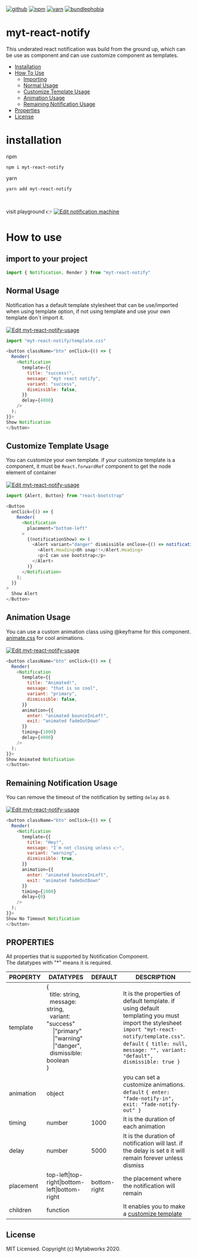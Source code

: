 [![github](https://img.shields.io/badge/-github-gray?style=for-the-badge&logo=github)](https://github.com/mytabworks/myt-react-notify#readme)
[![npm](https://img.shields.io/npm/v/myt-react-notify?color=crimson&logo=npm&style=for-the-badge)](https://www.npmjs.com/package/myt-react-notify)
[![yarn](https://img.shields.io/npm/v/myt-react-notify?color=blue&label=yarn&style=for-the-badge&logo=yarn)](https://classic.yarnpkg.com/en/package/myt-react-notify)
[![bundlephobia](https://img.shields.io/bundlephobia/minzip/myt-react-notify?color=%2371bba4&logo=bundlephobia&style=for-the-badge)](https://bundlephobia.com/result?p=myt-react-notify)

# myt-react-notify
This underated react notification was build from the ground up, which can be use as component and can use customize component as templates.

- [Installation](#installation)
- [How To Use](#how-to-use)
    - [Importing](#import-to-your-project)
    - [Normal Usage](#normal-usage)
    - [Customize Template Usage](#customize-template-usage)
    - [Animation Usage](#animation-usage)
    - [Remaining Notification Usage](#remaining-notification-usage)  
- [Properties](#properties)  
- [License](#license)

# installation
npm
```
npm i myt-react-notify
```

yarn
```
yarn add myt-react-notify
```
<br/>

visit playground 👉 [![Edit notification machine](https://codesandbox.io/static/img/play-codesandbox.svg)](https://codesandbox.io/s/notification-machine-rql5k?fontsize=14&hidenavigation=1&theme=dark)<br/>



# How to use


## import to your project
```js
import { Notification, Render } from "myt-react-notify"
```
  
## Normal Usage
Notification has a default template stylesheet that can be use/imported when using template option, if not using template and use your own template don`t import it.<br/><br/>
[![Edit myt-react-notify-usage](https://codesandbox.io/static/img/play-codesandbox.svg)](https://codesandbox.io/s/long-voice-4dvho?fontsize=14&hidenavigation=1&theme=dark)
```js
import "myt-react-notify/template.css"
```
```js
<button className="btn" onClick={() => {
  Render(
    <Notification 
      template={{
        title: "success!",
        message: "myt react notify",
        variant: "success",
        dismissible: false,
      }}
      delay={4000}
    />
  );  
}}>
Show Notification
</button>
```


## Customize Template Usage
You can customize your own template. if your customize template is a component, it must be `React.forwardRef` component to get the node element of container<br/><br/>
[![Edit myt-react-notify-usage](https://codesandbox.io/static/img/play-codesandbox.svg)](https://codesandbox.io/s/long-voice-4dvho?fontsize=14&hidenavigation=1&theme=dark)
```js 
import {Alert, Button} from "react-bootstrap"
```
```js
<Button
  onClick={() => {  
    Render(
      <Notification   
        placement="bottom-left"
      >
        {(notificationShow) => (
          <Alert variant="danger" dismissible onClose={() => notificationShow(false)}>
            <Alert.Heading>Oh snap!!</Alert.Heading>
            <p>I can use bootstrap</p>
          </Alert>
        )}
      </Notification>
    );
  }}
>
  Show Alert
</Button>
```


## Animation Usage
You can use a custom animation class using @keyframe for this component.<br/>
[animate.css](https://daneden.github.io/animate.css/) for cool animations.<br/><br/>
[![Edit myt-react-notify-usage](https://codesandbox.io/static/img/play-codesandbox.svg)](https://codesandbox.io/s/long-voice-4dvho?fontsize=14&hidenavigation=1&theme=dark)
```js 
<button className="btn" onClick={() => {
  Render(
    <Notification 
      template={{
        title: "Animated!",
        message: "that is so cool",
        variant: "primary",
        dismissible: false,
      }}
      animation={{
        enter: "animated bounceInLeft",
        exit: "animated fadeOutDown"
      }}
      timing={1000}
      delay={4000}
    />
  );  
}}>
Show Animated Notification
</button>
```

## Remaining Notification Usage
You can remove the timeout of the notification by setting `delay` as `0`.<br/><br/> 
[![Edit myt-react-notify-usage](https://codesandbox.io/static/img/play-codesandbox.svg)](https://codesandbox.io/s/long-voice-4dvho?fontsize=14&hidenavigation=1&theme=dark)
```js
<button className="btn" onClick={() => {
  Render(
    <Notification 
      template={{
        title: "Hey!",
        message: "I`m not closing unless 👉",
        variant: "warning",
        dismissible: true,
      }}
      animation={{
        enter: "animated bounceInLeft",
        exit: "animated fadeOutDown"
      }}
      timing={1000}
      delay={0}
    />
  );  
}}>
Show No Timeout Notification 
</button>
```


## PROPERTIES
All properties that is supported by Notification Component.<br/>
The datatypes with "*" means it is required.    

|PROPERTY   |DATATYPES    |DEFAULT    |DESCRIPTION|
|-------------|-----------|-------------|-------------| 
| template       | {<br/>&nbsp;&nbsp;title: string, <br/>&nbsp;&nbsp;message: string, <br/>&nbsp;&nbsp;variant: "success"<br/>&nbsp;&nbsp;&nbsp;&nbsp;\|"primary"<br/>&nbsp;&nbsp;&nbsp;&nbsp;\|"warning"<br/>&nbsp;&nbsp;&nbsp;&nbsp;\|"danger", <br/>&nbsp;&nbsp;dismissible: boolean<br/> } | &nbsp;  | It is the properties of default template. if using default templating you must import the stylesheet `import "myt-react-notify/template.css"`. <br/>  `default` `{ title: null, message: "", variant: "default", dismissible: true }` |
| animation | object |  &nbsp; | you can set a customize animations. <br/>`default` `{ enter: "fade-notify-in", exit: "fade-notify-out" }` | 
| timing   | number        |   1000          | It is the duration of each animation |
| delay   | number        |   5000          | It is the duration of notification will last. if the delay is set `0` it will remain forever unless dismiss |
| placement    | top-left\|top-right\|bottom-left\|bottom-right        | bottom-right | the placement where the notification will remain|
| children     | function        |      &nbsp;       | It enables you to make a [customize template](#customize-template-usage) | 


## License
MIT Licensed. Copyright (c) Mytabworks 2020.